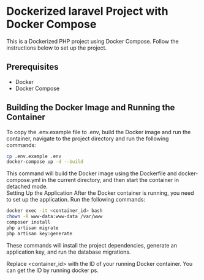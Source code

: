 # Dockerized laravel Project with Docker Compose

This is a Dockerized PHP project using Docker Compose. Follow the instructions below to set up the project.

## Prerequisites

- Docker
- Docker Compose

## Building the Docker Image and Running the Container

To copy the .env.example file to .env, build the Docker image and run the container, navigate to the project directory and run the following commands:

```bash
cp .env.example .env
docker-compose up -d --build
```

This command will build the Docker image using the Dockerfile and docker-compose.yml in the current directory, and then start the container in detached mode.  
Setting Up the Application
After the Docker container is running, you need to set up the application. Run the following commands:

```bash
docker exec -it <container_id> bash
chown -R www-data:www-data /var/www
composer install
php artisan migrate
php artisan key:generate
```

These commands will install the project dependencies, generate an application key, and run the database migrations.

Replace <container_id> with the ID of your running Docker container. You can get the ID by running docker ps.

